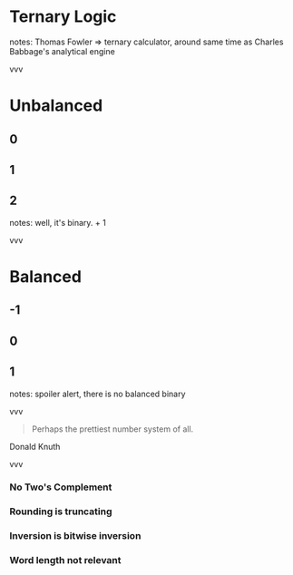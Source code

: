 # Ternary Logic

notes:
Thomas Fowler => ternary calculator, around same time as Charles Babbage's analytical engine

vvv

# Unbalanced

## 0<!-- .element: class="fragment fade-in" data-fragment-index="1" -->

## 1<!-- .element: class="fragment fade-in" data-fragment-index="2" -->

## 2<!-- .element: class="fragment fade-in" data-fragment-index="3" -->

notes:
well, it's binary. + 1

vvv

# Balanced

## -1<!-- .element: class="fragment fade-in" data-fragment-index="1" -->

## 0<!-- .element: class="fragment fade-in" data-fragment-index="2" -->

## 1<!-- .element: class="fragment fade-in" data-fragment-index="3" -->

notes:
spoiler alert, there is no balanced binary

vvv

> Perhaps the prettiest number system of all.

Donald Knuth

vvv

### No Two's Complement<!-- .element: class="fragment fade-in" data-fragment-index="1" -->

### Rounding is truncating<!-- .element: class="fragment fade-in" data-fragment-index="2" -->

### Inversion is bitwise inversion<!-- .element: class="fragment fade-in" data-fragment-index="3" -->

### Word length not relevant<!-- .element: class="fragment fade-in" data-fragment-index="4" -->

